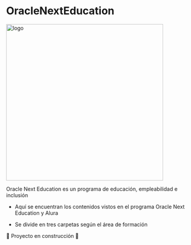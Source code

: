 # OracleNextEducation

<img width="423" alt="logo" src="https://user-images.githubusercontent.com/93212104/171542707-c72cf683-d806-49b1-ad0f-fbf6f8487597.png">


Oracle Next Education es un programa de educación, empleabilidad e inclusión


- Aquí se encuentran los contenidos vistos en el programa Oracle Next Education y Alura

- Se divide en tres carpetas según el área de formación 


:construction: Proyecto en construcción :construction:
